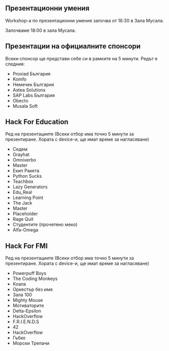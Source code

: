 ## Презентационни умения

Workshop-a по презентационни умения започва от 16:30 в Зала Мусала.

Започваме 18:00 в зала Мусала.

## Презентации на официалните спонсори

Всеки спонсор ще представи себе си в рамките на 5 минути.
Редът е следния:

* Proxiad България
* Komfo
* Немечек България
* Astea Solutions
* SAP Labs България
* Obecto
* Musala Soft

##  Hack For Education

Ред на презентациите (Всеки отбор има точно 5 минути за презентиране. Хората с device-и, ще имат време за нагласяване)

* Седем
* Grayhat
* Omniverbo
* Master
* Екип Ракета
* Python Sucks
* Teachbox
* Lazy Generators
* Edu_Real
* Learning Point
* The Jack
* Master
* Placeholder
* Rage Quit
* Студентите (прочетено меко)
* Alfa-Omega

##  Hack For FMI

Ред на презентациите (Всеки отбор има точно 5 минути за презентиране. Хората с device-и, ще имат време за нагласяване)

* Powerpuff Boys
* The Coding Monkeys
* Коала
* Оркестър без име
* Зала 100
* Mighty Mouse
* Мотиваторите
* Delta-Epsilon
* HackOverflow
* F.R.I.E.N.D.S
* 42
* HackOverflow
* Гъбко
* Морски Трепачи
